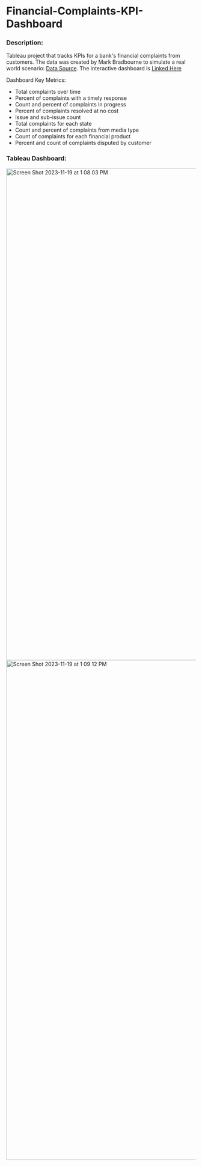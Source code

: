 # Financial-Complaints-KPI-Dashboard

### Description:
Tableau project that tracks KPIs for a bank's financial complaints from customers. The data was created by Mark Bradbourne to simulate a real world scenario: [Data Source](https://data.world/markbradbourne/rwfd-real-world-fake-data). The interactive dashboard is [Linked Here](https://public.tableau.com/views/FinancialComplaintsKPIDashboard_17003764360060/FinancialComplaintsDashnoard?:language=en-US&:display_count=n&:origin=viz_share_link)

Dashboard Key Metrics:

* Total complaints over time
* Percent of complaints with a timely response
* Count and percent of complaints in progress
* Percent of complaints resolved at no cost
* Issue and sub-issue count
* Total complaints for each state
* Count and percent of complaints from media type
* Count of complaints for each financial product
* Percent and count of complaints disputed by customer

### Tableau Dashboard:
<img width="1308" alt="Screen Shot 2023-11-19 at 1 08 03 PM" src="https://github.com/stephenaigner/Financial-Complaints-KPI-Dashboard/assets/90224544/e0546760-e159-4809-b9fc-d613e0042ccb">
<img width="1330" alt="Screen Shot 2023-11-19 at 1 09 12 PM" src="https://github.com/stephenaigner/Financial-Complaints-KPI-Dashboard/assets/90224544/557c6d57-3746-4a49-aafa-91649c503155">

